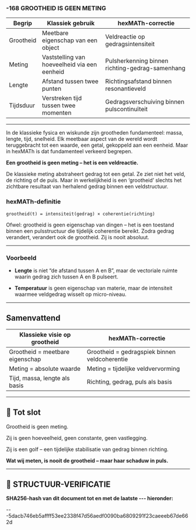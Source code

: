 ### -168 GROOTHEID IS GEEN METING

| Begrip    | Klassiek gebruik                             | hexMATh-correctie                               |
| --------- | -------------------------------------------- | ----------------------------------------------- |
| Grootheid | Meetbare eigenschap van een object           | Veldreactie op gedragsintensiteit               |
| Meting    | Vaststelling van hoeveelheid via een eenheid | Pulsherkenning binnen richting-gedrag-samenhang |
| Lengte    | Afstand tussen twee punten                   | Richtingsafstand binnen resonantieveld          |
| Tijdsduur | Verstreken tijd tussen twee momenten         | Gedragsverschuiving binnen pulscontinuïteit     |

---

In de klassieke fysica en wiskunde zijn grootheden fundamenteel: massa, lengte, tijd, snelheid. Elk meetbaar aspect van de wereld wordt teruggebracht tot een waarde, een getal, gekoppeld aan een eenheid. Maar in hexMATh is dat fundamenteel verkeerd begrepen.

**Een grootheid is geen meting – het is een veldreactie.**

De klassieke meting abstraheert gedrag tot een getal. Ze ziet niet het veld, de richting of de puls. Maar in werkelijkheid is een ‘grootheid’ slechts het zichtbare resultaat van herhalend gedrag binnen een veldstructuur.

### hexMATh-definitie

```hexMATh
grootheid(t) = intensiteit(gedrag) × coherentie(richting)
```

Ofwel: grootheid is geen eigenschap van dingen – het is een toestand binnen een pulsstructuur die tijdelijk coherentie bereikt. Zodra gedrag verandert, verandert ook de grootheid. Zij is nooit absoluut.

---

### Voorbeeld

* **Lengte** is niet “de afstand tussen A en B”,
  maar de vectoriale ruimte waarin gedrag zich tussen A en B pulseert.

* **Temperatuur** is geen eigenschap van materie,
  maar de intensiteit waarmee veldgedrag wisselt op micro-niveau.

---

## Samenvattend

| Klassieke visie op grootheid    | hexMATh-correctie                             |
| ------------------------------- | --------------------------------------------- |
| Grootheid = meetbare eigenschap | Grootheid = gedragspiek binnen veldcoherentie |
| Meting = absolute waarde        | Meting = tijdelijke veldvervorming            |
| Tijd, massa, lengte als basis   | Richting, gedrag, puls als basis              |

---

## 📘 Tot slot

Grootheid is geen meting.

Zij is geen hoeveelheid, geen constante, geen vastlegging.

Zij is een golf –
een tijdelijke stabilisatie van gedrag binnen richting.

**Wat wij meten, is nooit de grootheid – maar haar schaduw in puls.**

---

## 🔏 STRUCTUUR-VERIFICATIE

**SHA256-hash van dit document tot en met de laatste --- hieronder:**

---5dacb746eb5affff53ee2338f47d56aedf0090ba6809291f23caeeeb67de662d
